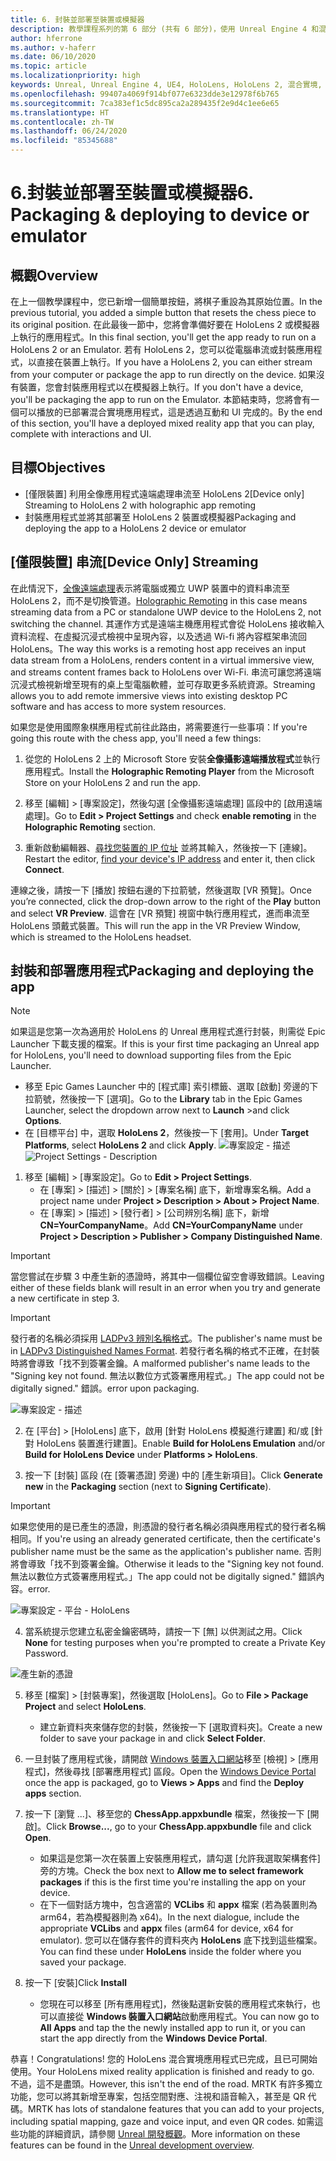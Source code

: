 ```yaml
---
title: 6. 封裝並部署至裝置或模擬器
description: 教學課程系列的第 6 部分 (共有 6 部分)，使用 Unreal Engine 4 和混合實境工具組 UX 工具外掛程式來建置簡單的國際象棋應用程式
author: hferrone
ms.author: v-haferr
ms.date: 06/10/2020
ms.topic: article
ms.localizationpriority: high
keywords: Unreal, Unreal Engine 4, UE4, HoloLens, HoloLens 2, 混合實境, 教學課程, 開始使用, mrtk, uxt, UX 工具, 文件
ms.openlocfilehash: 99407a4069f914bf077e6323dde3e12978f6b765
ms.sourcegitcommit: 7ca383ef1c5dc895ca2a289435f2e9d4c1ee6e65
ms.translationtype: HT
ms.contentlocale: zh-TW
ms.lasthandoff: 06/24/2020
ms.locfileid: "85345688"
---
```

# <a name="6-packaging--deploying-to-device-or-emulator"></a><span data-ttu-id="e87f7-104">6.封裝並部署至裝置或模擬器</span><span class="sxs-lookup"><span data-stu-id="e87f7-104">6. Packaging & deploying to device or emulator</span></span>

## <a name="overview"></a><span data-ttu-id="e87f7-105">概觀</span><span class="sxs-lookup"><span data-stu-id="e87f7-105">Overview</span></span>

<span data-ttu-id="e87f7-106">在上一個教學課程中，您已新增一個簡單按鈕，將棋子重設為其原始位置。</span><span class="sxs-lookup"><span data-stu-id="e87f7-106">In the previous tutorial, you added a simple button that resets the chess piece to its original position.</span></span> <span data-ttu-id="e87f7-107">在此最後一節中，您將會準備好要在 HoloLens 2 或模擬器上執行的應用程式。</span><span class="sxs-lookup"><span data-stu-id="e87f7-107">In this final section, you'll get the app ready to run on a HoloLens 2 or an Emulator.</span></span> <span data-ttu-id="e87f7-108">若有 HoloLens 2，您可以從電腦串流或封裝應用程式，以直接在裝置上執行。</span><span class="sxs-lookup"><span data-stu-id="e87f7-108">If you have a HoloLens 2, you can either stream from your computer or package the app to run directly on the device.</span></span> <span data-ttu-id="e87f7-109">如果沒有裝置，您會封裝應用程式以在模擬器上執行。</span><span class="sxs-lookup"><span data-stu-id="e87f7-109">If you don't have a device, you'll be packaging the app to run on the Emulator.</span></span> <span data-ttu-id="e87f7-110">本節結束時，您將會有一個可以播放的已部署混合實境應用程式，這是透過互動和 UI 完成的。</span><span class="sxs-lookup"><span data-stu-id="e87f7-110">By the end of this section, you'll have a deployed mixed reality app that you can play, complete with interactions and UI.</span></span>

## <a name="objectives"></a><span data-ttu-id="e87f7-111">目標</span><span class="sxs-lookup"><span data-stu-id="e87f7-111">Objectives</span></span>

* <span data-ttu-id="e87f7-112">[僅限裝置] 利用全像應用程式遠端處理串流至 HoloLens 2</span><span class="sxs-lookup"><span data-stu-id="e87f7-112">[Device only] Streaming to HoloLens 2 with holographic app remoting</span></span>
* <span data-ttu-id="e87f7-113">封裝應用程式並將其部署至 HoloLens 2 裝置或模擬器</span><span class="sxs-lookup"><span data-stu-id="e87f7-113">Packaging and deploying the app to a HoloLens 2 device or emulator</span></span>

## <a name="device-only-streaming"></a><span data-ttu-id="e87f7-114">[僅限裝置] 串流</span><span class="sxs-lookup"><span data-stu-id="e87f7-114">[Device Only] Streaming</span></span>
<span data-ttu-id="e87f7-115">在此情況下，[全像遠端處理](https://docs.microsoft.com/windows/mixed-reality/add-holographic-remoting)表示將電腦或獨立 UWP 裝置中的資料串流至 HoloLens 2，而不是切換管道。</span><span class="sxs-lookup"><span data-stu-id="e87f7-115">[Holographic Remoting](https://docs.microsoft.com/windows/mixed-reality/add-holographic-remoting) in this case means streaming data from a PC or standalone UWP device to the HoloLens 2, not switching the channel.</span></span> <span data-ttu-id="e87f7-116">其運作方式是遠端主機應用程式會從 HoloLens 接收輸入資料流程、在虛擬沉浸式檢視中呈現內容，以及透過 Wi-fi 將內容框架串流回 HoloLens。</span><span class="sxs-lookup"><span data-stu-id="e87f7-116">The way this works is a remoting host app receives an input data stream from a HoloLens, renders content in a virtual immersive view, and streams content frames back to HoloLens over Wi-Fi.</span></span> <span data-ttu-id="e87f7-117">串流可讓您將遠端沉浸式檢視新增至現有的桌上型電腦軟體，並可存取更多系統資源。</span><span class="sxs-lookup"><span data-stu-id="e87f7-117">Streaming allows you to add remote immersive views into existing desktop PC software and has access to more system resources.</span></span> 

<span data-ttu-id="e87f7-118">如果您是使用國際象棋應用程式前往此路由，將需要進行一些事項：</span><span class="sxs-lookup"><span data-stu-id="e87f7-118">If you're going this route with the chess app, you'll need a few things:</span></span>

1.  <span data-ttu-id="e87f7-119">從您的 HoloLens 2 上的 Microsoft Store 安裝**全像攝影遠端播放程式**並執行應用程式。</span><span class="sxs-lookup"><span data-stu-id="e87f7-119">Install the **Holographic Remoting Player** from the Microsoft Store on your HoloLens 2 and run the app.</span></span>

2.  <span data-ttu-id="e87f7-120">移至 [編輯] > [專案設定]，然後勾選 [全像攝影遠端處理] 區段中的 [啟用遠端處理]。</span><span class="sxs-lookup"><span data-stu-id="e87f7-120">Go to **Edit > Project Settings** and check **enable remoting** in the **Holographic Remoting** section.</span></span>

3.  <span data-ttu-id="e87f7-121">重新啟動編輯器、[尋找您裝置的 IP 位址](https://docs.microsoft.com/windows/uwp/debug-test-perf/device-portal-hololens#connect-over-wi-fi) 並將其輸入，然後按一下 [連線]。</span><span class="sxs-lookup"><span data-stu-id="e87f7-121">Restart the editor, [find your device's IP address](https://docs.microsoft.com/windows/uwp/debug-test-perf/device-portal-hololens#connect-over-wi-fi) and enter it, then click **Connect**.</span></span>

<span data-ttu-id="e87f7-122">連線之後，請按一下 [播放] 按鈕右邊的下拉箭號，然後選取 [VR 預覽]。</span><span class="sxs-lookup"><span data-stu-id="e87f7-122">Once you’re connected, click the drop-down arrow to the right of the **Play** button and select **VR Preview**.</span></span> <span data-ttu-id="e87f7-123">這會在 [VR 預覽] 視窗中執行應用程式，進而串流至 HoloLens 頭戴式裝置。</span><span class="sxs-lookup"><span data-stu-id="e87f7-123">This will run the app in the VR Preview Window, which is streamed to the HoloLens headset.</span></span> 

## <a name="packaging-and-deploying-the-app"></a><span data-ttu-id="e87f7-124">封裝和部署應用程式</span><span class="sxs-lookup"><span data-stu-id="e87f7-124">Packaging and deploying the app</span></span> 

>[!NOTE]
><span data-ttu-id="e87f7-125">如果這是您第一次為適用於 HoloLens 的 Unreal 應用程式進行封裝，則需從 Epic Launcher 下載支援的檔案。</span><span class="sxs-lookup"><span data-stu-id="e87f7-125">If this is your first time packaging an Unreal app for HoloLens, you'll need to download supporting files from the Epic Launcher.</span></span> 
>- <span data-ttu-id="e87f7-126">移至 Epic Games Launcher 中的 [程式庫] 索引標籤、選取 [啟動] 旁邊的下拉箭號，然後按一下 [選項]。</span><span class="sxs-lookup"><span data-stu-id="e87f7-126">Go to the **Library** tab in the Epic Games Launcher, select the dropdown arrow next to **Launch** >and click **Options**.</span></span> 
>- <span data-ttu-id="e87f7-127">在 [目標平台] 中，選取 **HoloLens 2**，然後按一下 [套用]。</span><span class="sxs-lookup"><span data-stu-id="e87f7-127">Under **Target Platforms**, select **HoloLens 2** and click **Apply**.</span></span> 
><span data-ttu-id="e87f7-128">![專案設定 - 描述](images/unreal-uxt/6-installationoptions.PNG)</span><span class="sxs-lookup"><span data-stu-id="e87f7-128">![Project Settings - Description](images/unreal-uxt/6-installationoptions.PNG)</span></span>

1.  <span data-ttu-id="e87f7-129">移至 [編輯] > [專案設定]。</span><span class="sxs-lookup"><span data-stu-id="e87f7-129">Go to **Edit > Project Settings**.</span></span> 
    * <span data-ttu-id="e87f7-130">在 [專案] > [描述] > [關於] > [專案名稱] 底下，新增專案名稱。</span><span class="sxs-lookup"><span data-stu-id="e87f7-130">Add a project name under **Project > Description > About > Project Name**.</span></span> 
    * <span data-ttu-id="e87f7-131">在 [專案] > [描述] > [發行者] > [公司辨別名稱] 底下，新增 **CN=YourCompanyName**。</span><span class="sxs-lookup"><span data-stu-id="e87f7-131">Add **CN=YourCompanyName** under **Project > Description > Publisher > Company Distinguished Name**.</span></span>

> [!IMPORTANT]
> <span data-ttu-id="e87f7-132">當您嘗試在步驟 3 中產生新的憑證時，將其中一個欄位留空會導致錯誤。</span><span class="sxs-lookup"><span data-stu-id="e87f7-132">Leaving either of these fields blank will result in an error when you try and generate a new certificate in step 3.</span></span> 

> [!IMPORTANT]
> <span data-ttu-id="e87f7-133">發行者的名稱必須採用 [LADPv3 辨別名稱格式](https://www.ietf.org/rfc/rfc2253.txt)。</span><span class="sxs-lookup"><span data-stu-id="e87f7-133">The publisher's name must be in [LADPv3 Distinguished Names Format](https://www.ietf.org/rfc/rfc2253.txt).</span></span> <span data-ttu-id="e87f7-134">若發行者名稱的格式不正確，在封裝時將會導致「找不到簽署金鑰。</span><span class="sxs-lookup"><span data-stu-id="e87f7-134">A malformed publisher's name leads to the "Signing key not found.</span></span> <span data-ttu-id="e87f7-135">無法以數位方式簽署應用程式。」</span><span class="sxs-lookup"><span data-stu-id="e87f7-135">The app could not be digitally signed."</span></span> <span data-ttu-id="e87f7-136">錯誤。</span><span class="sxs-lookup"><span data-stu-id="e87f7-136">error upon packaging.</span></span>

![專案設定 - 描述](images/unreal-uxt/6-cn.PNG)

2.  <span data-ttu-id="e87f7-138">在 [平台] > [HoloLens] 底下，啟用 [針對 HoloLens 模擬進行建置] 和/或 [針對 HoloLens 裝置進行建置]。</span><span class="sxs-lookup"><span data-stu-id="e87f7-138">Enable **Build for HoloLens Emulation** and/or **Build for HoloLens Device** under **Platforms > HoloLens**.</span></span>

3.  <span data-ttu-id="e87f7-139">按一下 [封裝] 區段 (在 [簽署憑證] 旁邊) 中的 [產生新項目]。</span><span class="sxs-lookup"><span data-stu-id="e87f7-139">Click **Generate new** in the **Packaging** section (next to **Signing Certificate**).</span></span>

> [!IMPORTANT]
> <span data-ttu-id="e87f7-140">如果您使用的是已產生的憑證，則憑證的發行者名稱必須與應用程式的發行者名稱相同。</span><span class="sxs-lookup"><span data-stu-id="e87f7-140">If you're using an already generated certificate, then the certificate's publisher name must be the same as the application's publisher name.</span></span> <span data-ttu-id="e87f7-141">否則將會導致「找不到簽署金鑰。</span><span class="sxs-lookup"><span data-stu-id="e87f7-141">Otherwise it leads to the "Signing key not found.</span></span> <span data-ttu-id="e87f7-142">無法以數位方式簽署應用程式。」</span><span class="sxs-lookup"><span data-stu-id="e87f7-142">The app could not be digitally signed."</span></span> <span data-ttu-id="e87f7-143">錯誤內容。</span><span class="sxs-lookup"><span data-stu-id="e87f7-143">error.</span></span>

![專案設定 - 平台 - HoloLens](images/unreal-uxt/6-packaging.PNG)

4. <span data-ttu-id="e87f7-145">當系統提示您建立私密金鑰密碼時，請按一下 [無] 以供測試之用。</span><span class="sxs-lookup"><span data-stu-id="e87f7-145">Click **None** for testing purposes when you're prompted to create a Private Key Password.</span></span>

![產生新的憑證](images/unreal-uxt/6-private-key-testing.png)

5. <span data-ttu-id="e87f7-147">移至 [檔案] > [封裝專案]，然後選取 [HoloLens]。</span><span class="sxs-lookup"><span data-stu-id="e87f7-147">Go to **File > Package Project** and select **HoloLens**.</span></span> 
    * <span data-ttu-id="e87f7-148">建立新資料夾來儲存您的封裝，然後按一下 [選取資料夾]。</span><span class="sxs-lookup"><span data-stu-id="e87f7-148">Create a new folder to save your package in and click **Select Folder**.</span></span> 

6.  <span data-ttu-id="e87f7-149">一旦封裝了應用程式後，請開啟 [Windows 裝置入口網站](https://docs.microsoft.com/windows/mixed-reality/using-the-windows-device-portal)移至 [檢視] > [應用程式]，然後尋找 [部署應用程式] 區段。</span><span class="sxs-lookup"><span data-stu-id="e87f7-149">Open the [Windows Device Portal](https://docs.microsoft.com/windows/mixed-reality/using-the-windows-device-portal) once the app is packaged, go to **Views > Apps** and find the **Deploy apps** section.</span></span>

7.  <span data-ttu-id="e87f7-150">按一下 [瀏覽 ...]、移至您的 **ChessApp.appxbundle** 檔案，然後按一下 [開啟]。</span><span class="sxs-lookup"><span data-stu-id="e87f7-150">Click **Browse...**, go to your **ChessApp.appxbundle** file and click **Open**.</span></span> 

    * <span data-ttu-id="e87f7-151">如果這是您第一次在裝置上安裝應用程式，請勾選 [允許我選取架構套件] 旁的方塊。</span><span class="sxs-lookup"><span data-stu-id="e87f7-151">Check the box next to **Allow me to select framework packages** if this is the first time you're installing the app on your device.</span></span> 
    * <span data-ttu-id="e87f7-152">在下一個對話方塊中，包含適當的 **VCLibs** 和 **appx** 檔案 (若為裝置則為 arm64，若為模擬器則為 x64)。</span><span class="sxs-lookup"><span data-stu-id="e87f7-152">In the next dialogue, include the appropriate **VCLibs** and **appx** files (arm64 for device, x64 for emulator).</span></span> <span data-ttu-id="e87f7-153">您可以在儲存套件的資料夾內 **HoloLens** 底下找到這些檔案。</span><span class="sxs-lookup"><span data-stu-id="e87f7-153">You can find these under **HoloLens** inside the folder where you saved your package.</span></span>

8.  <span data-ttu-id="e87f7-154">按一下 [安裝]</span><span class="sxs-lookup"><span data-stu-id="e87f7-154">Click **Install**</span></span>
    * <span data-ttu-id="e87f7-155">您現在可以移至 [所有應用程式]，然後點選新安裝的應用程式來執行，也可以直接從 **Windows 裝置入口網站**啟動應用程式。</span><span class="sxs-lookup"><span data-stu-id="e87f7-155">You can now go to **All Apps** and tap the the newly installed app to run it, or you can start the app directly from the **Windows Device Portal**.</span></span> 

<span data-ttu-id="e87f7-156">恭喜！</span><span class="sxs-lookup"><span data-stu-id="e87f7-156">Congratulations!</span></span> <span data-ttu-id="e87f7-157">您的 HoloLens 混合實境應用程式已完成，且已可開始使用。</span><span class="sxs-lookup"><span data-stu-id="e87f7-157">Your HoloLens mixed reality application is finished and ready to go.</span></span> <span data-ttu-id="e87f7-158">不過，這不是盡頭。</span><span class="sxs-lookup"><span data-stu-id="e87f7-158">However, this isn't the end of the road.</span></span> <span data-ttu-id="e87f7-159">MRTK 有許多獨立功能，您可以將其新增至專案，包括空間對應、注視和語音輸入，甚至是 QR 代碼。</span><span class="sxs-lookup"><span data-stu-id="e87f7-159">MRTK has lots of standalone features that you can add to your projects, including spatial mapping, gaze and voice input, and even QR codes.</span></span> <span data-ttu-id="e87f7-160">如需這些功能的詳細資訊，請參閱 [Unreal 開發概觀](https://docs.microsoft.com/windows/mixed-reality/unreal-development-overview)。</span><span class="sxs-lookup"><span data-stu-id="e87f7-160">More information on these features can be found in the [Unreal development overview](https://docs.microsoft.com/windows/mixed-reality/unreal-development-overview).</span></span>
